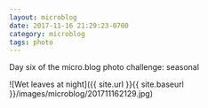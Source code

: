 ```yaml
---
layout: microblog
date: 2017-11-16 21:29:23-0700
category: microblog
tags: photo
---
```

Day six of the micro.blog photo challenge: seasonal

![Wet leaves at night]({{ site.url }}{{ site.baseurl }}/images/microblog/201711162129.jpg)
